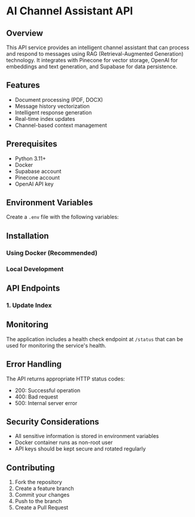 # AI Channel Assistant API

## Overview
This API service provides an intelligent channel assistant that can process and respond to messages using RAG (Retrieval-Augmented Generation) technology. It integrates with Pinecone for vector storage, OpenAI for embeddings and text generation, and Supabase for data persistence.

## Features
- Document processing (PDF, DOCX)
- Message history vectorization
- Intelligent response generation
- Real-time index updates
- Channel-based context management

## Prerequisites
- Python 3.11+
- Docker
- Supabase account
- Pinecone account
- OpenAI API key

## Environment Variables
Create a `.env` file with the following variables:

## Installation

### Using Docker (Recommended)

### Local Development

## API Endpoints

### 1. Update Index

## Monitoring
The application includes a health check endpoint at `/status` that can be used for monitoring the service's health.

## Error Handling
The API returns appropriate HTTP status codes:
- 200: Successful operation
- 400: Bad request
- 500: Internal server error

## Security Considerations
- All sensitive information is stored in environment variables
- Docker container runs as non-root user
- API keys should be kept secure and rotated regularly

## Contributing
1. Fork the repository
2. Create a feature branch
3. Commit your changes
4. Push to the branch
5. Create a Pull Request
